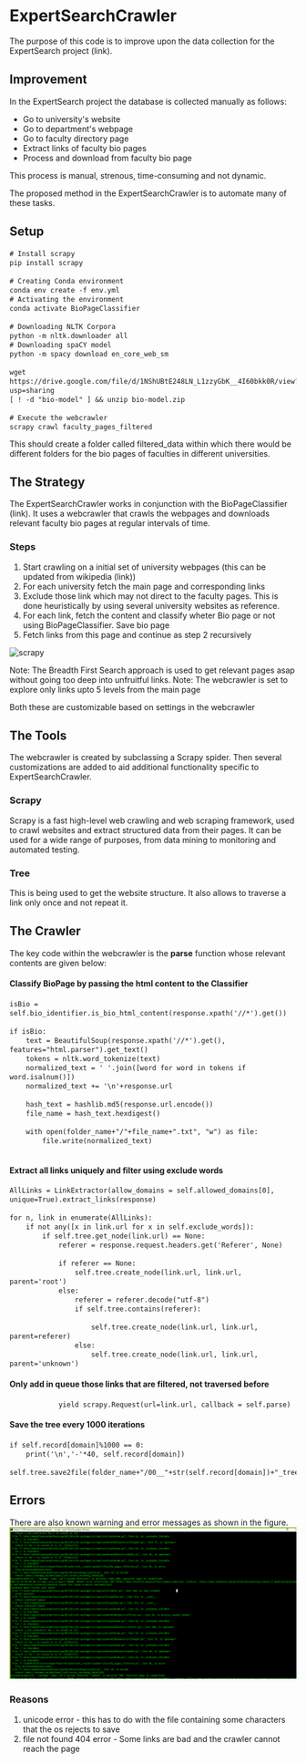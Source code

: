 # ExpertSearchCrawler

The purpose of this code is to improve upon the data collection for the ExpertSearch project (link). 

## Improvement
In the ExpertSearch project the database is collected manually as follows:

- Go to university's website
- Go to department's webpage
- Go to faculty directory page
- Extract links of faculty bio pages
- Process and download from faculty bio page

This process is manual, strenous, time-consuming and not dynamic.

The proposed method in the ExpertSearchCrawler is to automate many of these tasks.

## Setup
~~~~
# Install scrapy
pip install scrapy

# Creating Conda environment
conda env create -f env.yml
# Activating the environment
conda activate BioPageClassifier

# Downloading NLTK Corpora
python -m nltk.downloader all
# Downloading spaCY model
python -m spacy download en_core_web_sm

wget https://drive.google.com/file/d/1NShUBtE248LN_L1zzyGbK__4I60bkk0R/view?usp=sharing
[ ! -d "bio-model" ] && unzip bio-model.zip 

# Execute the webcrawler
scrapy crawl faculty_pages_filtered
~~~~

This should create a folder called filtered_data within which there would be different folders for the bio pages of faculties in different universities.

## The Strategy

The ExpertSearchCrawler works in conjunction with the BioPageClassifier (link).
It uses a webcrawler that crawls the webpages and downloads relevant faculty bio pages at regular intervals of time.

### Steps
1. Start crawling on a initial set of university webpages (this can be updated from wikipedia (link))
2. For each university fetch the main page and corresponding links
3. Exclude those link which may not direct to the faculty pages. This is done heuristically by using several university websites as reference.
4. For each link, fetch the content and classify wheter Bio page or not using BioPageClassifier. Save bio page
5. Fetch links from this page and continue as step 2 recursively

![scrapy](https://docs.scrapy.org/en/latest/_images/scrapy_architecture_02.png)

Note: The Breadth First Search approach is used to get relevant pages asap without going too deep into unfruitful links.
Note: The webcrawler is set to explore only links upto 5 levels from the main page

Both these are customizable based on settings in the webcrawler

## The Tools
The webcrawler is created by subclassing a Scrapy spider. Then several customizations are added to aid additional functionality specific to ExpertSearchCrawler.

### Scrapy
Scrapy is a fast high-level web crawling and web scraping framework, used to crawl websites and extract structured data from their pages. It can be used for a wide range of purposes, from data mining to monitoring and automated testing.

### Tree
This is being used to get the website structure. It also allows to traverse a link only once and not repeat it.

## The Crawler

The key code within the webcrawler is the **parse** function whose relevant contents are given below:


#### Classify BioPage by passing the html content to the  Classifier
~~~~
isBio = self.bio_identifier.is_bio_html_content(response.xpath('//*').get())

if isBio:
    text = BeautifulSoup(response.xpath('//*').get(), features="html.parser").get_text()
    tokens = nltk.word_tokenize(text)
    normalized_text = ' '.join([word for word in tokens if word.isalnum()])
    normalized_text += '\n'+response.url

    hash_text = hashlib.md5(response.url.encode()) 
    file_name = hash_text.hexdigest()

    with open(folder_name+"/"+file_name+".txt", "w") as file:
        file.write(normalized_text)
        
~~~~

#### Extract all links uniquely and filter using exclude words
~~~~
AllLinks = LinkExtractor(allow_domains = self.allowed_domains[0], unique=True).extract_links(response)

for n, link in enumerate(AllLinks):
    if not any([x in link.url for x in self.exclude_words]):
        if self.tree.get_node(link.url) == None:
            referer = response.request.headers.get('Referer', None)

            if referer == None:
                self.tree.create_node(link.url, link.url, parent='root')
            else:
                referer = referer.decode("utf-8")
                if self.tree.contains(referer):

                    self.tree.create_node(link.url, link.url, parent=referer)
                else:
                    self.tree.create_node(link.url, link.url, parent='unknown')

~~~~
#### Only add in queue those links that are filtered, not traversed before
~~~~
            yield scrapy.Request(url=link.url, callback = self.parse)
~~~~

#### Save the tree every 1000 iterations
~~~~
if self.record[domain]%1000 == 0:
    print('\n','-'*40, self.record[domain])
    self.tree.save2file(folder_name+"/00__"+str(self.record[domain])+"_tree.txt")
~~~~

## Errors
There are also known warning and error messages as shown in the figure.
![error](https://github.com/chmvkalyan/ExpertSearchCrawler/blob/develop/images/error.png)

### Reasons
1. unicode error - this has to do with the file containing some characters that the os rejects to save
2. file not found 404 error - Some links are bad and the crawler cannot reach the page
